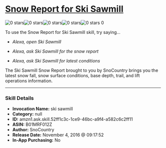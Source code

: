 # [Snow Report for Ski Sawmill](http://alexa.amazon.com/#skills/amzn1.ask.skill.52ff1c3c-1ce9-46bc-a9f4-a582c6c2ff11)
![0 stars](../../images/ic_star_border_black_18dp_1x.png)![0 stars](../../images/ic_star_border_black_18dp_1x.png)![0 stars](../../images/ic_star_border_black_18dp_1x.png)![0 stars](../../images/ic_star_border_black_18dp_1x.png)![0 stars](../../images/ic_star_border_black_18dp_1x.png) 0

To use the Snow Report for Ski Sawmill skill, try saying...

* *Alexa, open Ski Sawmill*

* *Alexa, ask Ski Sawmill for the snow report*

* *Alexa, ask Ski Sawmill for latest conditions*

The Ski Sawmill Snow Report brought to you by SnoCountry brings you the latest snow fall, snow surface conditions,  base depth, trail, and lift operations information.

***

### Skill Details

* **Invocation Name:** ski sawmill
* **Category:** null
* **ID:** amzn1.ask.skill.52ff1c3c-1ce9-46bc-a9f4-a582c6c2ff11
* **ASIN:** B01MRF012Z
* **Author:** SnoCountry
* **Release Date:** November 4, 2016 @ 09:17:52
* **In-App Purchasing:** No
